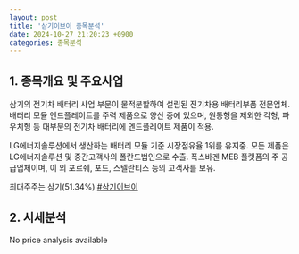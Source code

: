 ```yaml
---
layout: post
title: '삼기이브이 종목분석'
date: 2024-10-27 21:20:23 +0900
categories: 종목분석
---
```


## 1. 종목개요 및 주요사업

삼기의 전기차 배터리 사업 부문이 물적분할하여 설립된 전기차용 배터리부품 전문업체. 배터리 모듈 엔드플레이트를 주력 제품으로 양산 중에 있으며, 원통형을 제외한 각형, 파우치형 등 대부분의 전기차 배터리에 엔드플레이트 제품이 적용.

LG에너지솔루션에서 생산하는 배터리 모듈 기준 시장점유율 1위를 유지중. 모든 제품은 LG에너지솔루션 및 중간고객사의 폴란드법인으로 수출. 폭스바겐 MEB 플랫폼의 주 공급업체이며, 이 외 포르쉐, 포드, 스텔란티스 등의 고객사를 보유.

최대주주는 삼기(51.34%)
[#삼기이브이](#)

## 2. 시세분석

No price analysis available
